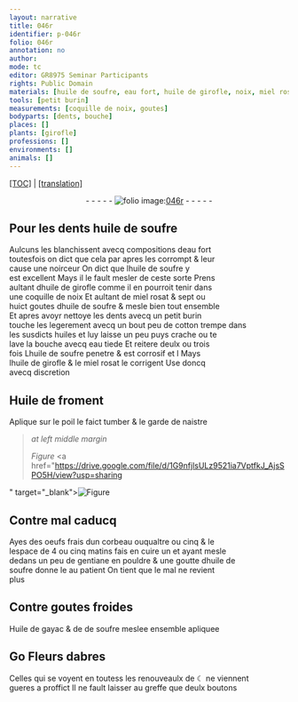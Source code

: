 ```yaml
---
layout: narrative
title: 046r
identifier: p-046r
folio: 046r
annotation: no
author:
mode: tc
editor: GR8975 Seminar Participants
rights: Public Domain
materials: [huile de soufre, eau fort, huile de girofle, noix, miel rosat, cotton, huiles, eau tiede, Huile de froment, oeufs frais dun corbeau, gentiane, Huile de gayac, de soufre, Fleurs dabres]
tools: [petit burin]
measurements: [coquille de noix, goutes]
bodyparts: [dents, bouche]
places: []
plants: [girofle]
professions: []
environments: []
animals: []
---
```


 <p><a href="{{ site.baseurl }}/diplomatic/">[TOC]</a> | <a href="{{ site.baseurl }}/texts/p-046r_tl/" target="_blank">[translation]</a></p><div class="folio" align="center">- - - - - <a href="http://gallica.bnf.fr/ark:/12148/btv1b10500001g/f97.item" target="_blank"><img src="https://cu-mkp.github.io/2017-workshop-edition/assets/photo-icon.png" alt="folio image: " style="display:inline-block; margin-bottom:-3px;"/>046r</a> - - - - - </div>  
  

## Pour les <span class="bp">dents</span> <span class="m">huile de soufre</span>

 
Aulcuns les blanchissent avecq compositions d<span class="m">eau fort</span><br/> toutesfois on dict que cela par apres les corrompt & leur<br/> cause une noirceur On dict que l<span class="m">huile de soufre</span> y<br/> est excellent Mays il le fault mesler de ceste sorte Prens<br/> aultant d<span class="m">huile de <span class="pa">girofle</span></span> comme il en pourroit tenir dans<br/> une <span class="ms">coquille de <span class="m">noix</span></span> Et aultant de <span class="m">miel rosat</span> & sept ou<br/> huict <span class="ms">goutes</span> d<span class="m">huile de soufre</span> & mesle bien tout ensemble<br/> Et apres avoyr nettoye les <span class="bp">dents</span> avecq un <span class="tl">petit burin</span><br/> touche les legerement avecq un <span class="del">bout</span> peu de <span class="m">cotton</span> trempe dans<br/> les susdicts <span class="m">huiles</span> et luy laisse un peu puys crache ou te<br/> lave la <span class="bp">bouche</span> avecq <span class="m">eau tiede</span> Et reitere deulx ou trois<br/> fois L<span class="m">huile de soufre</span> penetre & est corrosif <span class="del">et l</span> Mays<br/> l<span class="m">huile de <span class="pa">girofle</span></span> & le <span class="m">miel rosat</span> le corrigent Use doncq<br/> avecq discretion
 
 
  

## <span class="m">Huile de froment</span>

 
Aplique sur le poil le faict tumber & le garde de naistre
 
 
> *at left middle margin*
> 
> 
>    
> *Figure*
> <a href="https://drive.google.com/file/d/1G9nfjlsULz9521ia7VptfkJ_AjsSPO5H/view?usp=sharing

" target="_blank"><img src="https://cu-mkp.github.io/GR8975-edition/assets/photo-icon.png" alt="Figure" style="display:inline-block; margin-bottom:-3px;"/></a>
 
 
  

## Contre mal caducq

 
Ayes des <span class="m">oeufs frais dun corbeau</span> <span class="del">ou</span>qualtre ou cinq & <span class="del">le</span><br/> lespace de 4 ou cinq matins fais en cuire un et ayant mesle<br/> dedans un peu de <span class="m">gentiane</span> en pouldre & une goutte d<span class="m">huile de<br/> soufre</span> donne le au patient On tient que le mal ne revient<br/> plus
 
 
  

## Contre goutes froides

 
<span class="m">Huile de gayac</span> & de <span class="m">de soufre</span> meslee ensemble apliquee
 
 
  

## <span class="del">Go</span> <span class="m">Fleurs dabres</span>

 
Celles qui se voyent en tout<span class="del">es</span><span class="add">s</span> les renouveaulx de ☾ ne viennent<br/> gueres a proffict Il ne fault laisser au greffe que deulx boutons
 
 